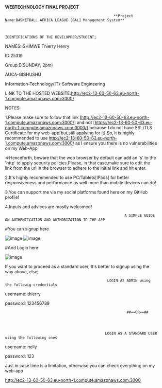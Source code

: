  **WEBTECHNOLOGY FINAL PROJECT**

                                                      **Project Name:BASKETBALL AFRICA LEAGUE [BAL] Management System**


                                                                IDENTIFICATIONS OF THE DEVELOPPER/STUDENT;



NAMES:ISHIMWE Thierry Henry

ID:25319

Group:E(SUNDAY, 2pm)

AUCA-GISHUSHU

Information-Technology(IT)-Software Engineering



LINK TO THE HOSTED WEBSITE:http://ec2-13-60-50-63.eu-north-1.compute.amazonaws.com:3000/


NOTES:

1.Please make sure to follow that link [http://ec2-13-60-50-63.eu-north-1.compute.amazonaws.com:3000/] and not [https://ec2-13-60-50-63.eu-north-1.compute.amazonaws.com:3000/] because I do not have SSL/TLS Certificate for my web-app[but,still applying for it].So, it is highly recommended to use http://ec2-13-60-50-63.eu-north-1.compute.amazonaws.com:3000/ as I ensure you there is no vulnerabilities on my Web-App

=>Henceforth, beware that the web browser by default can add an 's' to the 'http' to apply security policies.Please, in that case,make sure to edit the link from the url in the browser to adhere to the initial link and hit enter.

2.It's highly recommended to use PC/Tablets[IPads] for better responsiveness and performance as well more than mobile devices can do!

3.You can support me via my social platforms found here on my GitHub profile!

4.Inputs and advices are mostly welcomed!



                                                           A SIMPLE GUIDE ON AUTHENTICATION AND AUTHORIZATION TO THE APP

#You can signup here

![image](https://github.com/user-attachments/assets/ec1c2982-24bc-4c35-95d1-c31399a58c99)
![image](https://github.com/user-attachments/assets/e0cd171c-3f0d-410c-ae42-edcd5227a998)

#And Login here

![image](https://github.com/user-attachments/assets/c29416b6-016f-41eb-af0b-848cbcf60d4e)

If you want to proceed as a standard user, It's better to signup using the way above, else;


                                                   LOGIN AS ADMIN using the followig credentials

username: thierry

password: 123456789



                                                            ##==OR==##




                                                  LOGIN AS A STANDARD USER using the following ones

username: nelly

password: 123



Just in case time is a limitation, otherwise you can check everything on my web-app

http://ec2-13-60-50-63.eu-north-1.compute.amazonaws.com:3000
